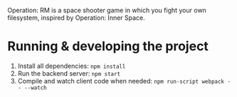 Operation: RM is a space shooter game in which you fight your own filesystem, inspired by Operation: Inner Space.

# Running & developing the project

1. Install all dependencies: `npm install`
2. Run the backend server: `npm start`
3. Compile and watch client code when needed: `npm run-script webpack -- --watch`

